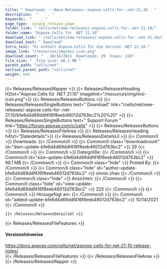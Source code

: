 ```yaml
---
title: " Downloads ---Neue-Releases--aspose.cells-for-.net-21.10 . "
description:  "    . " 
keywords:  "    . " 
page_type:  single_release_page
folder_link: " cells/net/new-releases/-aspose.cells-for-.net-21.10/"
folder_name: "Aspose.Cells für .NET 21.10"
download_link: " /cells/net/new-releases/-aspose.cells-for-.net-21.10/bfe6d4d69ddf416f8eeb46012d763bc2"
download_text: " Download"
Intro_text: "Es enthält Aspose.Cells für die Version .NET 21.10."
image_link: "/resources/img/msi-icon.png"
download_count: "   10/14/2021  Downloads: 29  Views: 224"
file_size: "  File Size: 96.1 MB "
parent_path: "cells/net"
section_parent_path: "cells/net"
weight: 644
---
```


{{< Releases/ReleasesWapper >}}
  {{< Releases/ReleasesHeading H2txt="Aspose.Cells für .NET 21.10" imagelink="/resources/img/msi-icon.png">}}
  {{< Releases/ReleasesButtons >}}
    {{< Releases/ReleasesSingleButtons text=" Download" link="/cells/net/new-releases/-aspose.cells-for-.net-21.10/bfe6d4d69ddf416f8eeb46012d763bc2%20%20" >}}
    {{< Releases/ReleasesSingleButtons text=" Support Forum " link="https://forum.aspose.com/c/cells" >}}
  {{< Releases/ReleasesButtons >}}
  {{< Releases/ReleasesFileArea >}}
    {{< Releases/ReleasesHeading h4txt="Dateidetails">}}
    {{< Releases/ReleasesDetailsUl >}}
            {{< Common/li >}} Downloads: {{< /Common/li >}}
      {{< Common/li class="downloadcount" id="dwn-update-bfe6d4d69ddf416f8eeb46012d763bc2" >}} 29 {{< /Common/li >}}
      {{< Common/li >}} Dateigröße: {{< /Common/li >}}
      {{< Common/li id="size-update-bfe6d4d69ddf416f8eeb46012d763bc2" >}} 96.1 MB {{< /Common/li >}} 
      {{< Common/li  class="hide" >}} Posted By: {{< /Common/li >}} 
      {{< Common/li class="hide" id="author-update-bfe6d4d69ddf416f8eeb46012d763bc2" >}} simon.zhao {{< /Common/li >}}
      {{< Common/li class="hide" >}} Ansichten: {{< /Common/li >}}
      {{< Common/li class="hide" id="view-update-bfe6d4d69ddf416f8eeb46012d763bc2" >}} 225 {{< /Common/li >}}
      {{< Common/li >}} Hinzugefügt am: {{< /Common/li >}}
      {{< Common/li id="added-update-bfe6d4d69ddf416f8eeb46012d763bc2" >}} 10/14/2021 {{< /Common/li >}} 

    {{< /Releases/ReleasesDetailsUl >}}

  {{< Releases/ReleasesFileFeatures >}}
      <h4>Versionshinweise</h4><div> <a href="https://docs.aspose.com/cells/net/aspose-cells-for-net-21-10-release-notes/">https://docs.aspose.com/cells/net/aspose-cells-for-net-21-10-release-notes/</a></div>
  {{< /Releases/ReleasesFileFeatures >}}
 {{< /Releases/ReleasesFileArea >}}
{{< /Releases/ReleasesWapper >}}



